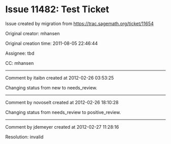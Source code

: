 # Issue 11482: Test Ticket

Issue created by migration from https://trac.sagemath.org/ticket/11654

Original creator: mhansen

Original creation time: 2011-08-05 22:46:44

Assignee: tbd

CC:  mhansen




---

Comment by itaibn created at 2012-02-26 03:53:25

Changing status from new to needs_review.


---

Comment by novoselt created at 2012-02-26 18:10:28

Changing status from needs_review to positive_review.


---

Comment by jdemeyer created at 2012-02-27 11:28:16

Resolution: invalid
